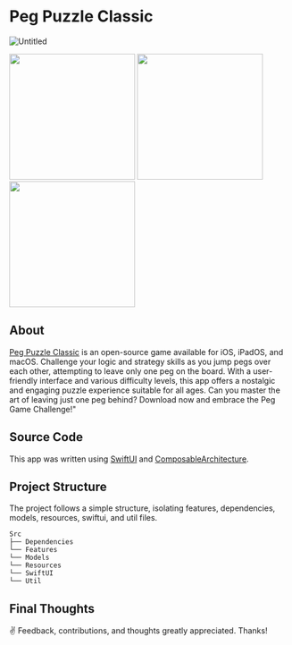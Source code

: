 # Peg Puzzle Classic

![Untitled](https://github.com/kodydeda4/PegPuzzleClassic/assets/45678211/9991a8fa-cd5e-467a-9dc0-daf3975d7494)

<img width="225" src="https://github.com/kodydeda4/PegPuzzleClassic/assets/45678211/c6d02a78-438b-489a-b1b3-1ca5f5c456f6"/>
<img width="225" src="https://github.com/kodydeda4/PegPuzzleClassic/assets/45678211/802c45ff-e4eb-4448-b317-c3167f4c7263"/>
<img width="225" src="https://github.com/kodydeda4/PegPuzzleClassic/assets/45678211/271df723-a8a0-4bff-8f66-22b26aa4644f"/>

## About

[Peg Puzzle Classic](https://apps.apple.com/us/app/peg-puzzle-classic/id6469359729) is an open-source game available for iOS, iPadOS, and macOS. Challenge your logic and strategy skills as you jump pegs over each other, attempting to leave only one peg on the board. With a user-friendly interface and various difficulty levels, this app offers a nostalgic and engaging puzzle experience suitable for all ages. Can you master the art of leaving just one peg behind? Download now and embrace the Peg Game Challenge!"

## Source Code

This app was written using [SwiftUI](https://developer.apple.com/documentation/swiftui) and [ComposableArchitecture](https://github.com/pointfreeco/swift-composable-architecture). 

## Project Structure

The project follows a simple structure, isolating features, dependencies, models, resources, swiftui, and util files.

```
Src
├── Dependencies
└── Features
└── Models
└── Resources
└── SwiftUI
└── Util
```

## Final Thoughts

✌️ Feedback, contributions, and thoughts greatly appreciated. Thanks!
